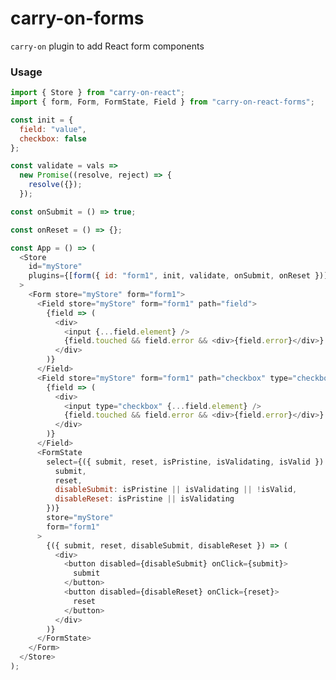 # carry-on-forms

```carry-on``` plugin to add React form components

### Usage

```JavaScript
import { Store } from "carry-on-react";
import { form, Form, FormState, Field } from "carry-on-react-forms";

const init = {
  field: "value",
  checkbox: false
};

const validate = vals =>
  new Promise((resolve, reject) => {
    resolve({});
  });

const onSubmit = () => true;

const onReset = () => {};

const App = () => (
  <Store
    id="myStore"
    plugins={[form({ id: "form1", init, validate, onSubmit, onReset })]}
  >
    <Form store="myStore" form="form1">
      <Field store="myStore" form="form1" path="field">
        {field => (
          <div>
            <input {...field.element} />
            {field.touched && field.error && <div>{field.error}</div>}
          </div>
        )}
      </Field>
      <Field store="myStore" form="form1" path="checkbox" type="checkbox">
        {field => (
          <div>
            <input type="checkbox" {...field.element} />
            {field.touched && field.error && <div>{field.error}</div>}
          </div>
        )}
      </Field>
      <FormState
        select={({ submit, reset, isPristine, isValidating, isValid }) => ({
          submit,
          reset,
          disableSubmit: isPristine || isValidating || !isValid,
          disableReset: isPristine || isValidating
        })}
        store="myStore"
        form="form1"
      >
        {({ submit, reset, disableSubmit, disableReset }) => (
          <div>
            <button disabled={disableSubmit} onClick={submit}>
              submit
            </button>
            <button disabled={disableReset} onClick={reset}>
              reset
            </button>
          </div>
        )}
      </FormState>
    </Form>
  </Store>
);

```
